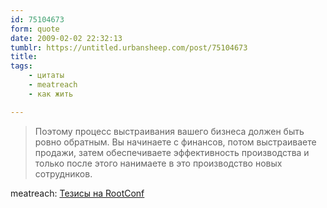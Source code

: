 ```yaml
---
id: 75104673
form: quote
date: 2009-02-02 22:32:13
tumblr: https://untitled.urbansheep.com/post/75104673
title: 
tags:
    - цитаты
    - meatreach
    - как жить

---
```


<blockquote>
Поэтому процесс выстраивания вашего бизнеса должен быть ровно обратным. Вы начинаете с финансов, потом выстраиваете продажи, затем обеспечиваете эффективность производства и только после этого нанимаете в это производство новых сотрудников.
</blockquote>

meatreach: <a href="http://meatreach.livejournal.com/305176.html">Тезисы на RootConf</a>
